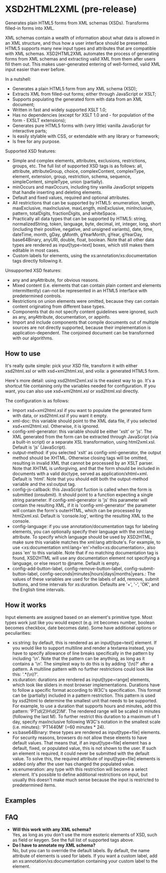 <h1>XSD2HTML2XML (pre-release)</h1>
<p>Generates plain HTML5 forms from XML schemas (XSDs). Transforms filled-in forms into XML.</p>
<p>XML schemas contain a wealth of information about what data is allowed in an XML structure, and thus how a user interface should be presented. HTML5 supports many new input types and attributes that are compatible with XML schemas. XSD2HTML2XML automates the process of generating forms from XML schemas and extracting valid XML from them after users fill them out. This makes user-generated entering of well-formed, valid XML input easier than ever before.</p>
<p>In a nutshell:</p>
<ul>
  <li>Generates a plain HTML5 form from any XML schema (XSD);</li>
  <li>Extracts XML from filled-out forms; either through JavaScript or XSLT;</li>
  <li>Supports populating the generated form with data from an XML document;</li>
  <li>Written in fast and widely supported XSLT 1.0;</li>
  <li>Has no dependencies (except for XSLT 1.0 and - for population of the form - EXSLT extensions);</li>
  <li>Generates pure HTML5 forms with (very little) vanilla JavaScript for interactive parts;</li>
  <li>Is easily stylable with CSS, or extendable with any library or framework;</li>
  <li>Is free for any purpose.</li>
</ul>
<p>Supported XSD features:</p>
<ul>
  <li>Simple and complex elements, attributes, exclusions, restrictions, groups, etc. The full list of supported XSD tags is as follows: all, attribute, attributeGroup, choice, complexContent, complexType, element, extension, group, restriction, schema, sequence, simpleContent, simpleType, union (partially).</li>
  <li>minOccurs and maxOccurs, including tiny vanilla JavaScript snippets that handle inserting and deleting elements.</li>
  <li>Default and fixed values, required and optional attributes.</li>
  <li>All restrictions that can be supported by HTML5: enumeration, length, maxExclusive, maxInclusive, maxLength, minExclusive, minInclusive, pattern, totalDigits, fractionDigits, and whiteSpace.</li>
  <li>Practically all data types that can be supported by HTML5: string, normalizedString, token, language, byte, decimal, int, integer, long, short (including their positive, negative, and unsigned variants), date, time, dateTime, month, gDay, gMonth, gYearMonth, gYear, gYearDay, base64Binary, anyURI, double, float, boolean. Note that all other data types are rendered as input[type=text] boxes, which still makes them editable in most cases.</li>
  <li>Custom labels for elements, using the xs:annotation/xs:documentation tags directly following it.</li>
</ul>
<p>Unsupported XSD features:</p>
<ul>
  <li>any and anyAttribute, for obvious reasons.</li>
  <li>Mixed content (i.e. elements that can contain plain content and elements intermittently) can-not be represented in an HTML5 interface with predetermined controls.</li>
  <li>Restrictions on union elements were omitted, because they can contain content originating from different base types.</li>
  <li>Components that do not specify content guidelines were ignored, such as any, anyAttribute, documentation, or appinfo.</li>
  <li>Import and include components that compile documents out of multiple sources are not directly supported, because their implementation is application-dependent. The conjoined document can be transformed with our algorithms.</li>
</ul>
<h2>How to use</h2>
<p>It's really quite simple: pick your XSD file, transform it with either xsd2html.xsl or with xsd+xml2html.xsl, and voila: a generated HTML5 form.</p>
<p>Here's more detail: using xsd2html2xml.xsl is the easiest way to go. It's a shortcut file containing only the variables needed for configuration. If you want, you can also use xsd+xml2html.xsl or xsd2html.xsl directly.</p>
<p>The configuration is as follows:</p>
<ul>
  <li>Import xsd+xml2html.xsl if you want to populate the generated form with data, or xsd2html.xsl if you want it empty.</li>
  <li>xml-doc: this variable should point to the XML data file, if you selected xsd+xml2html.xsl. Otherwise, it is ignored.</li>
  <li>config-xml-generator: this variable should be either 'xslt' or 'js'. The XML generated from the form can be extracted through JavaScript (via a built-in script) or a separate XSL transformation, using html2xml.xsl. Default is 'js' (JavaScript).</li>
  <li>output-method: if you selected 'xslt' as config-xml-generator, the output method should be XHTML. Otherwise closing tags will be omitted, resulting in invalid XML that cannot be processed by an XSLT parser. Note that XHTML is unforgiving, and that the form should be included in documents with a valid doctype, served as application/xhtml+xml. Default is 'html'. Note that you should edit both the output-method variable and the xsl:output tag.</li>
  <li>config-js-callback: this JavaScript fuction is called when the form is submitted (onsubmit). It should point to a function expecting a single string parameter. If config-xml-generator is 'js' this parameter will contain the resulting XML, if it is 'config-xml-generator' the parameter will contain the form's outerHTML, which can be processed by html2xml.xsl. Default is 'console.log', writing the resulting XML to the console.</li>
  <li>config-language: if you use annotation/documentation tags for labeling elements, you can optionally specify their language with the xml:lang attribute. To specify which language should be used by XSD2HTML, make sure this variable matches the xml:lang attribute's. For example, to use &lt;xs:documentation xml:lang='en'&gt;hello&lt;xs:documentation&gt;, also pass 'en' to this variable. Note that if no matching documentation tag is found, XSD2HTML will use any documentation element not specifying a language, or else resort to @name. Default is empty.</li>
  <li>config-add-button-label, config-remove-button-label, config-submit-button-label, config-seconds|minutes|hours|days|months|years.: The values of these variables are used for the labels of add, remove, submit buttons, and time intervals for xs:duration. Defaults are '+', '-', 'OK', and the English time intervals.</li>
</ul>
<h2>How it works</h2>
<p>Input elements are assigned based on an element's primitive type. Most types work just like you would expect (e.g. int becomes number, boolean becomes checkbox, date becomes date). Some have additional options or peculiarities:</p>
<ul>
  <li>xs:string: by default, this is rendered as an input[type=text] element. If you would like to support multiline and render a textarea instead, you have to specify allowance of line breaks specifically in the pattern by including '\n'. Note that the pattern can be anything, as long as it contains a '\n'. The simplest way to do this is by adding '(\n)?' after a pattern. A multiline pattern with no further restrictions could look like this: '.*(\n)?'.</li>
  <li>xs:duration: durations are rendered as input[type=range] elements, which look like sliders in most browser implementations. Durations have to follow a specific format according to W3C's specification. This format can be (partially) included in a pattern restriction. This pattern is used by xsd2html to determine the smallest unit that needs to be supported. For example, to use a duration that supports hours and minutes, add this pattern: 'PT\d{2}H\d{2}M'. The rendered range will be scaled in minutes (following the last M). To further restrict this duration to a maximum of 1 day, specify maxInclusive following W3C's notation in the smallest scale (i.e. minutes): 'PT1440M' (=60 minutes * 24).</li>
  <li>xs:base64Binary: these types are rendered as input[type=file] elements. For security reasons, browsers do not allow these eleents to have default values. That means that, if an input[type=file] element has a default, fixed, or populated value, this is not shown to the user. If such an element is required, it could never be submitted with the default value. To solve this, the required attribute of input[type=file] elements is added only after the user has changed the populated value.</li>
  <li>xs:enumeration: any type with this restriction will become a select element. It's possible to define additional restrictions on input, but usually this doesn't make much sense because the input is restricted to predetermined items.</li>
</ul>
<h2>Examples</h2>
<h2>FAQ</h2>
<ul>
<li><strong>Will this work with any XML schema?</strong><br />Yes, as long as you don't use the more esoteric elements of XSD, such as field or keygen. See the full list of supported tags above.</li>
<li><strong>Do I have to annotate my XML schema?</strong><br />No, but you can to override the default labels. By default, the name attribute of elements is used for labels. If you want a custom label, add an xs:annotation/xs:documentation containing your custom label to the element.</li>
</ul>

